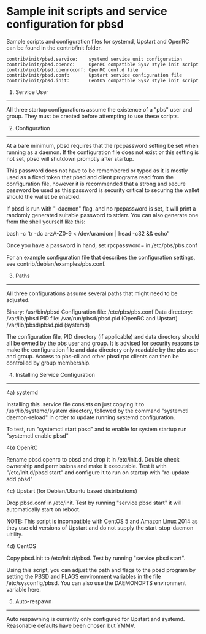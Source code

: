 Sample init scripts and service configuration for pbsd
==========================================================

Sample scripts and configuration files for systemd, Upstart and OpenRC
can be found in the contrib/init folder.

    contrib/init/pbsd.service:    systemd service unit configuration
    contrib/init/pbsd.openrc:     OpenRC compatible SysV style init script
    contrib/init/pbsd.openrcconf: OpenRC conf.d file
    contrib/init/pbsd.conf:       Upstart service configuration file
    contrib/init/pbsd.init:       CentOS compatible SysV style init script

1. Service User
---------------------------------

All three startup configurations assume the existence of a "pbs" user
and group.  They must be created before attempting to use these scripts.

2. Configuration
---------------------------------

At a bare minimum, pbsd requires that the rpcpassword setting be set
when running as a daemon.  If the configuration file does not exist or this
setting is not set, pbsd will shutdown promptly after startup.

This password does not have to be remembered or typed as it is mostly used
as a fixed token that pbsd and client programs read from the configuration
file, however it is recommended that a strong and secure password be used
as this password is security critical to securing the wallet should the
wallet be enabled.

If pbsd is run with "-daemon" flag, and no rpcpassword is set, it will
print a randomly generated suitable password to stderr.  You can also
generate one from the shell yourself like this:

bash -c 'tr -dc a-zA-Z0-9 < /dev/urandom | head -c32 && echo'

Once you have a password in hand, set rpcpassword= in /etc/pbs/pbs.conf

For an example configuration file that describes the configuration settings,
see contrib/debian/examples/pbs.conf.

3. Paths
---------------------------------

All three configurations assume several paths that might need to be adjusted.

Binary:              /usr/bin/pbsd
Configuration file:  /etc/pbs/pbs.conf
Data directory:      /var/lib/pbsd
PID file:            /var/run/pbsd/pbsd.pid (OpenRC and Upstart)
                     /var/lib/pbsd/pbsd.pid (systemd)

The configuration file, PID directory (if applicable) and data directory
should all be owned by the pbs user and group.  It is advised for security
reasons to make the configuration file and data directory only readable by the
pbs user and group.  Access to pbs-cli and other pbsd rpc clients
can then be controlled by group membership.

4. Installing Service Configuration
-----------------------------------

4a) systemd

Installing this .service file consists on just copying it to
/usr/lib/systemd/system directory, followed by the command
"systemctl daemon-reload" in order to update running systemd configuration.

To test, run "systemctl start pbsd" and to enable for system startup run
"systemctl enable pbsd"

4b) OpenRC

Rename pbsd.openrc to pbsd and drop it in /etc/init.d.  Double
check ownership and permissions and make it executable.  Test it with
"/etc/init.d/pbsd start" and configure it to run on startup with
"rc-update add pbsd"

4c) Upstart (for Debian/Ubuntu based distributions)

Drop pbsd.conf in /etc/init.  Test by running "service pbsd start"
it will automatically start on reboot.

NOTE: This script is incompatible with CentOS 5 and Amazon Linux 2014 as they
use old versions of Upstart and do not supply the start-stop-daemon uitility.

4d) CentOS

Copy pbsd.init to /etc/init.d/pbsd. Test by running "service pbsd start".

Using this script, you can adjust the path and flags to the pbsd program by
setting the PBSD and FLAGS environment variables in the file
/etc/sysconfig/pbsd. You can also use the DAEMONOPTS environment variable here.

5. Auto-respawn
-----------------------------------

Auto respawning is currently only configured for Upstart and systemd.
Reasonable defaults have been chosen but YMMV.
